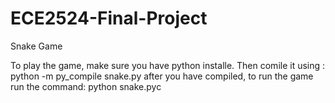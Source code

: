 # ECE2524-Final-Project
Snake Game

To play the game, make sure you have python installe. Then comile it using : python -m py_compile snake.py
after you have compiled, to run the game run the command: python snake.pyc
